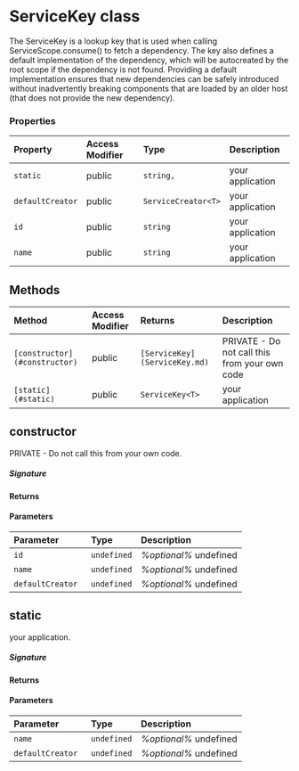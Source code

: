 # ServiceKey class

The ServiceKey is a lookup key that is used when calling ServiceScope.consume() 
to fetch a dependency. The key also defines a default implementation of the 
dependency, which will be autocreated by the root scope if the dependency is not found. 
Providing a default implementation ensures that new dependencies can be safely 
introduced without inadvertently breaking components that are loaded by an older host 
(that does not provide the new dependency).


### Properties

| Property	   | Access Modifier | Type	| Description|
|:-------------|:----|:-------|:-----------|
|`static`     | public | `string,` | your application |
|`defaultCreator`     | public | `ServiceCreator<T>` | your application |
|`id`     | public | `string` | your application |
|`name`     | public | `string` | your application |




## Methods

| Method	   | Access Modifier | Returns	| Description|
|:-------------|:----|:-------|:-----------|
|`[constructor](#constructor) `     | public | `[ServiceKey](ServiceKey.md)` | PRIVATE - Do not call this from your own code |
|`[static](#static) `     | public | `ServiceKey<T>` | your application |




## constructor

PRIVATE - Do not call this from your own code.

##### Signature

#### Returns

#### Parameters


| Parameter	   | Type    | Description |
|:-------------|:---------------|:------------|
| `id `    | `undefined` | _%optional%_ undefined |
| `name `    | `undefined` | _%optional%_ undefined |
| `defaultCreator `    | `undefined` | _%optional%_ undefined |


## static

your application.

##### Signature

#### Returns

#### Parameters


| Parameter	   | Type    | Description |
|:-------------|:---------------|:------------|
| `name `    | `undefined` | _%optional%_ undefined |
| `defaultCreator `    | `undefined` | _%optional%_ undefined |

